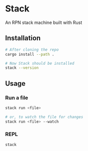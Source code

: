 # Stack

An RPN stack machine built with Rust

## Installation

```bash
# After cloning the repo
cargo install --path .

# Now Stack should be installed
stack --version
```

## Usage

### Run a file

```bash
stack run <file>

# or, to watch the file for changes
stack run <file> --watch
```

### REPL

```bash
stack
```
